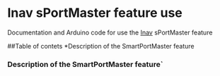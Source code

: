 # Inav sPortMaster feature use 
Documentation and Arduino code for use the [Inav](https://github.com/iNavFlight/inav) sPortMaster feature 

##Table of contets
*Description of the SmartPortMaster feature


### Description of the SmartPortMaster feature`
